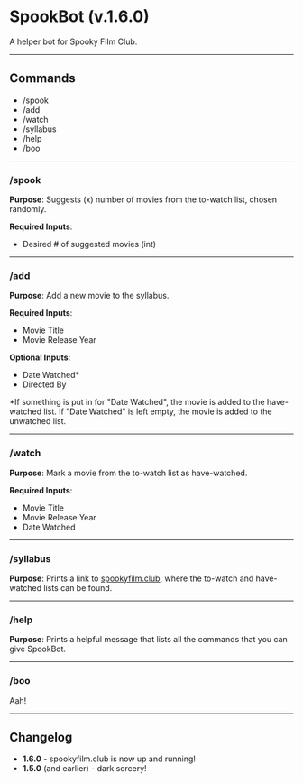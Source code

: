 # SpookBot (v.1.6.0)
A helper bot for Spooky Film Club.

***

## Commands

* /spook
* /add
* /watch
* /syllabus
* /help
* /boo

--- 

### /spook
**Purpose**: Suggests (x) number of movies from the to-watch list, chosen randomly.

**Required Inputs**: 
* Desired # of suggested movies (int)

---

### /add
**Purpose**: Add a new movie to the syllabus.

**Required Inputs**:
* Movie Title
* Movie Release Year

**Optional Inputs**:
* Date Watched*
* Directed By

*If something is put in for "Date Watched", the movie is added to the have-watched list. 
If "Date Watched" is left empty, the movie is added to the unwatched list.

---

### /watch

**Purpose**: Mark a movie from the to-watch list as have-watched.

**Required Inputs**:
* Movie Title
* Movie Release Year
* Date Watched

---

### /syllabus

**Purpose**: Prints a link to [spookyfilm.club](https://www.spookyfilm.club), where the to-watch and have-watched lists can be found. 

---

### /help

**Purpose**: Prints a helpful message that lists all the commands that you can give SpookBot.

---

### /boo

Aah!

---

## Changelog

* **1.6.0** - spookyfilm.club is now up and running!
* **1.5.0** (and earlier) - dark sorcery!